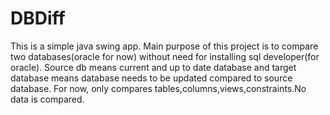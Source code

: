 # DBDiff

This is a simple java swing app.
Main purpose of this project is to compare two databases(oracle for now) without need for installing sql developer(for oracle).
Source db means current and up to date database and target database means database needs to be updated compared to source database.
For now,
only compares tables,columns,views,constraints.No data is compared.
